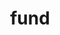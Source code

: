 ---
category: 4-letters
denotation: null
name: fund
reference_link: https://www.etymonline.com/word/fund
root_language: null
root_name: null
title: fund
type: free
word_sums:
- respelling: fund
  sum: 'Fund + '
---